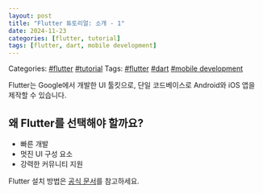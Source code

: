 ```yaml
---
layout: post
title: "Flutter 튜토리얼: 소개 - 1"
date: 2024-11-23
categories: [flutter, tutorial]
tags: [flutter, dart, mobile development]
---
```

Categories: [#flutter](/categories/flutter/) [#tutorial](/categories/tutorial/)
Tags: [#flutter](/tags/flutter/) [#dart](/tags/dart/) [#mobile development](/tags/mobile-development/)

Flutter는 Google에서 개발한 UI 툴킷으로, 단일 코드베이스로 Android와 iOS 앱을 제작할 수 있습니다.

## 왜 Flutter를 선택해야 할까요?
- 빠른 개발
- 멋진 UI 구성 요소
- 강력한 커뮤니티 지원

Flutter 설치 방법은 [공식 문서](https://flutter.dev/docs/get-started/install)를 참고하세요.
